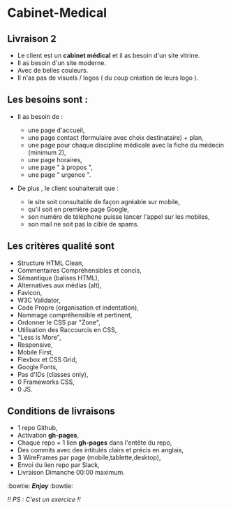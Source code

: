 # Cabinet-Medical

## Livraison 2

* Le client est un **cabinet médical** et il as besoin d'un site vitrine.
* Il as besoin d'un site moderne.
* Avec de belles couleurs.
* Il n'as pas de visuels / logos ( du coup création de leurs logo ).
## Les besoins sont :

* Il as besoin de :
  + une page d'accueil,
  + une page contact (formulaire avec choix destinataire) + plan,
  + une page pour chaque discipline médicale avec la fiche du médecin (minimum 2),
  + une page horaires,
  + une page " à propos ",
  + une page " urgence ".

* De plus , le client souhaiterait que :
  + le site soit consultable de façon agréable sur mobile,
  + qu'il soit en première page Google,
  + son numéro de téléphone puisse lancer l'appel sur les mobiles,
  + son mail ne soit pas la cible de spams.

## Les critères qualité sont

* Structure HTML Clean,
* Commentaires Compréhensibles et concis,
* Sémantique (balises HTML),
* Alternatives aux médias (alt),
* Favicon,
* W3C Validator,
* Code Propre (organisation et indentation),
* Nommage compréhensible et pertinent,
* Ordonner le CSS par "Zone",
* Utilisation des Raccourcis en CSS,
* "Less is More",
* Responsive,
* Mobile First,
* Flexbox et CSS Grid,
* Google Fonts,
* Pas d'IDs (classes only),
* 0 Frameworks CSS,
* 0 JS.

## Conditions de livraisons

* 1 repo Github,
* Activation **gh-pages**,
* Chaque repo = 1 lien **gh-pages** dans l'entête du repo,
* Des commits avec des intitulés clairs et précis en anglais,
* 3 WireFrames par page (mobile,tablette,desktop),
* Envoi du lien repo par Slack,
* Livraison Dimanche 00:00 maximum.

 :bowtie: **_Enjoy_** :bowtie:
 
 
 *:bangbang: PS : C'est un exercice :bangbang:*
